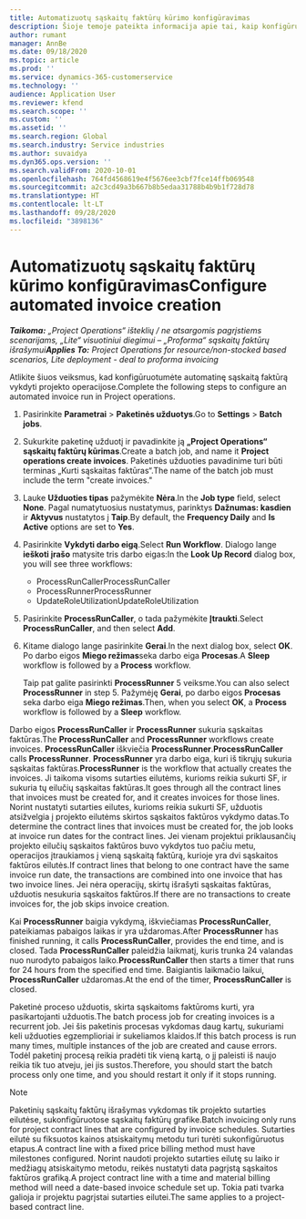 ```yaml
---
title: Automatizuotų sąskaitų faktūrų kūrimo konfigūravimas
description: Šioje temoje pateikta informacija apie tai, kaip konfigūruojant sistemą automatiškai generuoti sąskaitas faktūras.
author: rumant
manager: AnnBe
ms.date: 09/18/2020
ms.topic: article
ms.prod: ''
ms.service: dynamics-365-customerservice
ms.technology: ''
audience: Application User
ms.reviewer: kfend
ms.search.scope: ''
ms.custom: ''
ms.assetid: ''
ms.search.region: Global
ms.search.industry: Service industries
ms.author: suvaidya
ms.dyn365.ops.version: ''
ms.search.validFrom: 2020-10-01
ms.openlocfilehash: 764fd4568619e4f5676ee3cbf7fce14ffb069548
ms.sourcegitcommit: a2c3cd49a3b667b8b5edaa31788b4b9b1f728d78
ms.translationtype: HT
ms.contentlocale: lt-LT
ms.lasthandoff: 09/28/2020
ms.locfileid: "3898136"
---
```

# <a name="configure-automated-invoice-creation"></a><span data-ttu-id="a501d-103">Automatizuotų sąskaitų faktūrų kūrimo konfigūravimas</span><span class="sxs-lookup"><span data-stu-id="a501d-103">Configure automated invoice creation</span></span>

<span data-ttu-id="a501d-104">_**Taikoma:** „Project Operations“ išteklių / ne atsargomis pagrįstiems scenarijams, „Lite“ visuotiniui diegimui – „Proforma“ sąskaitų faktūrų išrašymui_</span><span class="sxs-lookup"><span data-stu-id="a501d-104">_**Applies To:** Project Operations for resource/non-stocked based scenarios, Lite deployment - deal to proforma invoicing_</span></span>

<span data-ttu-id="a501d-105">Atlikite šiuos veiksmus, kad konfigūruotumėte automatinę sąskaitą faktūrą vykdyti projekto operacijose.</span><span class="sxs-lookup"><span data-stu-id="a501d-105">Complete the following steps to configure an automated invoice run in Project operations.</span></span>

1. <span data-ttu-id="a501d-106">Pasirinkite **Parametrai** \> **Paketinės užduotys**.</span><span class="sxs-lookup"><span data-stu-id="a501d-106">Go to **Settings** \> **Batch jobs**.</span></span>
2. <span data-ttu-id="a501d-107">Sukurkite paketinę užduotį ir pavadinkite ją **„Project Operations“ sąskaitų faktūrų kūrimas**.</span><span class="sxs-lookup"><span data-stu-id="a501d-107">Create a batch job, and name it **Project operations create invoices**.</span></span> <span data-ttu-id="a501d-108">Paketinės užduoties pavadinime turi būti terminas „Kurti sąskaitas faktūras“.</span><span class="sxs-lookup"><span data-stu-id="a501d-108">The name of the batch job must include the term "create invoices."</span></span>
3. <span data-ttu-id="a501d-109">Lauke **Užduoties tipas** pažymėkite **Nėra**.</span><span class="sxs-lookup"><span data-stu-id="a501d-109">In the **Job type** field, select **None**.</span></span> <span data-ttu-id="a501d-110">Pagal numatytuosius nustatymus, parinktys **Dažnumas: kasdien** ir **Aktyvus** nustatytos į **Taip**.</span><span class="sxs-lookup"><span data-stu-id="a501d-110">By default, the **Frequency Daily** and **Is Active** options are set to **Yes**.</span></span>
4. <span data-ttu-id="a501d-111">Pasirinkite **Vykdyti darbo eigą**.</span><span class="sxs-lookup"><span data-stu-id="a501d-111">Select **Run Workflow**.</span></span> <span data-ttu-id="a501d-112">Dialogo lange **ieškoti įrašo** matysite tris darbo eigas:</span><span class="sxs-lookup"><span data-stu-id="a501d-112">In the **Look Up Record** dialog box, you will see three workflows:</span></span>

    - <span data-ttu-id="a501d-113">ProcessRunCaller</span><span class="sxs-lookup"><span data-stu-id="a501d-113">ProcessRunCaller</span></span>
    - <span data-ttu-id="a501d-114">ProcessRunner</span><span class="sxs-lookup"><span data-stu-id="a501d-114">ProcessRunner</span></span>
    - <span data-ttu-id="a501d-115">UpdateRoleUtilization</span><span class="sxs-lookup"><span data-stu-id="a501d-115">UpdateRoleUtilization</span></span>

5. <span data-ttu-id="a501d-116">Pasirinkite **ProcessRunCaller**, o tada pažymėkite **Įtraukti**.</span><span class="sxs-lookup"><span data-stu-id="a501d-116">Select **ProcessRunCaller**, and then select **Add**.</span></span>
6. <span data-ttu-id="a501d-117">Kitame dialogo lange pasirinkite **Gerai**.</span><span class="sxs-lookup"><span data-stu-id="a501d-117">In the next dialog box, select **OK**.</span></span> <span data-ttu-id="a501d-118">Po darbo eigos **Miego režimas**seka darbo eiga **Procesas**.</span><span class="sxs-lookup"><span data-stu-id="a501d-118">A **Sleep** workflow is followed by a **Process** workflow.</span></span>

    <span data-ttu-id="a501d-119">Taip pat galite pasirinkti **ProcessRunner** 5 veiksme.</span><span class="sxs-lookup"><span data-stu-id="a501d-119">You can also select **ProcessRunner** in step 5.</span></span> <span data-ttu-id="a501d-120">Pažymėję **Gerai**, po darbo eigos **Procesas** seka darbo eiga **Miego režimas**.</span><span class="sxs-lookup"><span data-stu-id="a501d-120">Then, when you select **OK**, a **Process** workflow is followed by a **Sleep** workflow.</span></span>

<span data-ttu-id="a501d-121">Darbo eigos **ProcessRunCaller** ir **ProcessRunner** sukuria sąskaitas faktūras.</span><span class="sxs-lookup"><span data-stu-id="a501d-121">The **ProcessRunCaller** and **ProcessRunner** workflows create invoices.</span></span> <span data-ttu-id="a501d-122">**ProcessRunCaller** iškviečia **ProcessRunner**.</span><span class="sxs-lookup"><span data-stu-id="a501d-122">**ProcessRunCaller** calls **ProcessRunner**.</span></span> <span data-ttu-id="a501d-123">**ProcessRunner** yra darbo eiga, kuri iš tikrųjų sukuria sąskaitas faktūras.</span><span class="sxs-lookup"><span data-stu-id="a501d-123">**ProcessRunner** is the workflow that actually creates the invoices.</span></span> <span data-ttu-id="a501d-124">Ji taikoma visoms sutarties eilutėms, kurioms reikia sukurti SF, ir sukuria tų eilučių sąskaitas faktūras.</span><span class="sxs-lookup"><span data-stu-id="a501d-124">It goes through all the contract lines that invoices must be created for, and it creates invoices for those lines.</span></span> <span data-ttu-id="a501d-125">Norint nustatyti sutarties eilutes, kurioms reikia sukurti SF, užduotis atsižvelgia į projekto eilutėms skirtos sąskaitos faktūros vykdymo datas.</span><span class="sxs-lookup"><span data-stu-id="a501d-125">To determine the contract lines that invoices must be created for, the job looks at invoice run dates for the contract lines.</span></span> <span data-ttu-id="a501d-126">Jei vienam projektui priklausančių projekto eilučių sąskaitos faktūros buvo vykdytos tuo pačiu metu, operacijos įtraukiamos į vieną sąskaitą faktūrą, kurioje yra dvi sąskaitos faktūros eilutės.</span><span class="sxs-lookup"><span data-stu-id="a501d-126">If contract lines that belong to one contract have the same invoice run date, the transactions are combined into one invoice that has two invoice lines.</span></span> <span data-ttu-id="a501d-127">Jei nėra operacijų, skirtų išrašyti sąskaitas faktūras, užduotis nesukuria sąskaitos faktūros.</span><span class="sxs-lookup"><span data-stu-id="a501d-127">If there are no transactions to create invoices for, the job skips invoice creation.</span></span>

<span data-ttu-id="a501d-128">Kai **ProcessRunner** baigia vykdymą, iškviečiamas **ProcessRunCaller**, pateikiamas pabaigos laikas ir yra uždaromas.</span><span class="sxs-lookup"><span data-stu-id="a501d-128">After **ProcessRunner** has finished running, it calls **ProcessRunCaller**, provides the end time, and is closed.</span></span> <span data-ttu-id="a501d-129">Tada **ProcessRunCaller** paleidžia laikmatį, kuris trunka 24 valandas nuo nurodyto pabaigos laiko.</span><span class="sxs-lookup"><span data-stu-id="a501d-129">**ProcessRunCaller** then starts a timer that runs for 24 hours from the specified end time.</span></span> <span data-ttu-id="a501d-130">Baigiantis laikmačio laikui, **ProcessRunCaller** uždaromas.</span><span class="sxs-lookup"><span data-stu-id="a501d-130">At the end of the timer, **ProcessRunCaller** is closed.</span></span>

<span data-ttu-id="a501d-131">Paketinė proceso užduotis, skirta sąskaitoms faktūroms kurti, yra pasikartojanti užduotis.</span><span class="sxs-lookup"><span data-stu-id="a501d-131">The batch process job for creating invoices is a recurrent job.</span></span> <span data-ttu-id="a501d-132">Jei šis paketinis procesas vykdomas daug kartų, sukuriami keli užduoties egzemplioriai ir sukeliamos klaidos.</span><span class="sxs-lookup"><span data-stu-id="a501d-132">If this batch process is run many times, multiple instances of the job are created and cause errors.</span></span> <span data-ttu-id="a501d-133">Todėl paketinį procesą reikia pradėti tik vieną kartą, o jį paleisti iš naujo reikia tik tuo atveju, jei jis sustos.</span><span class="sxs-lookup"><span data-stu-id="a501d-133">Therefore, you should start the batch process only one time, and you should restart it only if it stops running.</span></span>

> [!NOTE]
> <span data-ttu-id="a501d-134">Paketinių sąskaitų faktūrų išrašymas vykdomas tik projekto sutarties eilutėse, sukonfigūruotose sąskaitų faktūrų grafike.</span><span class="sxs-lookup"><span data-stu-id="a501d-134">Batch invoicing only runs for project contract lines that are configured by invoice schedules.</span></span> <span data-ttu-id="a501d-135">Sutarties eilutė su fiksuotos kainos atsiskaitymų metodu turi turėti sukonfigūruotus etapus.</span><span class="sxs-lookup"><span data-stu-id="a501d-135">A contract line with a fixed price billing method must have milestones configured.</span></span> <span data-ttu-id="a501d-136">Norint naudoti projekto sutarties eilutę su laiko ir medžiagų atsiskaitymo metodu, reikės nustatyti data pagrįstą sąskaitos faktūros grafiką.</span><span class="sxs-lookup"><span data-stu-id="a501d-136">A project contract line with a time and material billing method will need a date-based invoice schedule set up.</span></span> <span data-ttu-id="a501d-137">Tokia pati tvarka galioja ir projektu pagrįstai sutarties eilutei.</span><span class="sxs-lookup"><span data-stu-id="a501d-137">The same applies to a project-based contract line.</span></span>     
